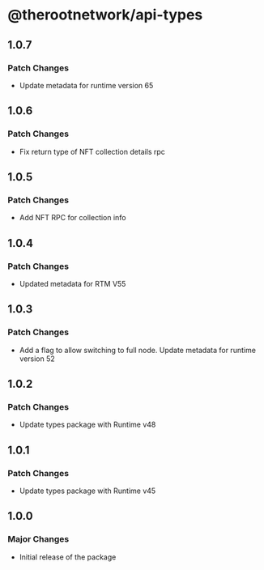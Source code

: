 # @therootnetwork/api-types

## 1.0.7

### Patch Changes

- Update metadata for runtime version 65

## 1.0.6

### Patch Changes

- Fix return type of NFT collection details rpc

## 1.0.5

### Patch Changes

- Add NFT RPC for collection info

## 1.0.4

### Patch Changes

- Updated metadata for RTM V55

## 1.0.3

### Patch Changes

- Add a flag to allow switching to full node. Update metadata for runtime version 52

## 1.0.2

### Patch Changes

- Update types package with Runtime v48

## 1.0.1

### Patch Changes

- Update types package with Runtime v45

## 1.0.0

### Major Changes

- Initial release of the package
